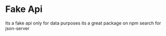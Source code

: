 # Fake Api

Its a fake api only for data purposes
its a great package on npm
search for json-server

